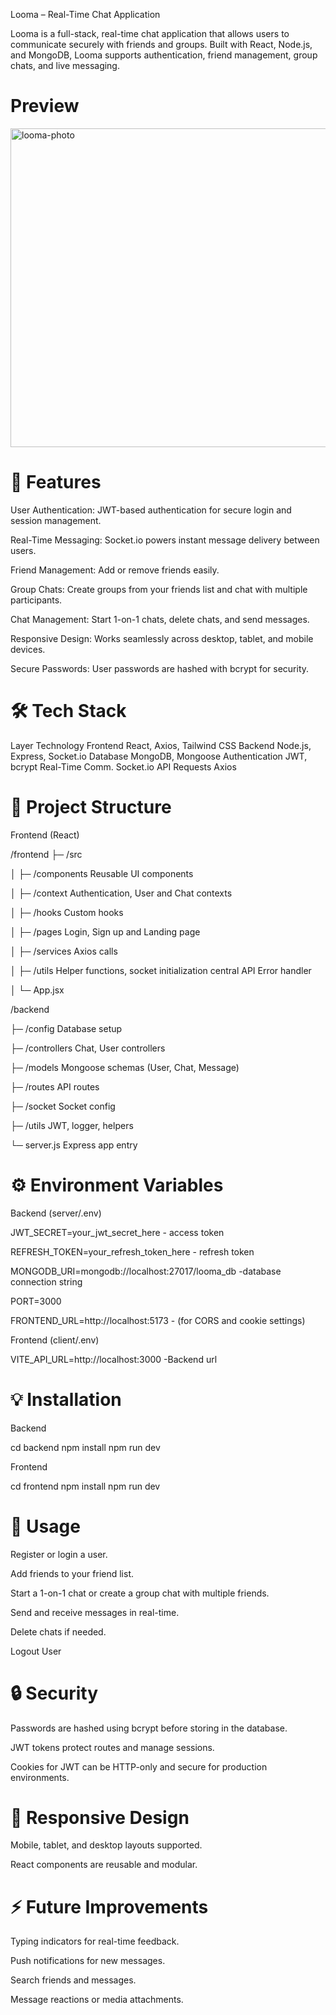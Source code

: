 Looma – Real-Time Chat Application

Looma is a full-stack, real-time chat application that allows users to communicate securely with friends and groups. Built with React, Node.js, and MongoDB, Looma supports authentication, friend management, group chats, and live messaging.
# Preview

<img width="1028" height="510" alt="looma-photo" src="https://github.com/user-attachments/assets/0c202c99-c337-4ce7-bde7-480c22dceab8" />

# 🚀 Features

User Authentication: JWT-based authentication for secure login and session management.

Real-Time Messaging: Socket.io powers instant message delivery between users.

Friend Management: Add or remove friends easily.

Group Chats: Create groups from your friends list and chat with multiple participants.

Chat Management: Start 1-on-1 chats, delete chats, and send messages.

Responsive Design: Works seamlessly across desktop, tablet, and mobile devices.

Secure Passwords: User passwords are hashed with bcrypt for security.

# 🛠️ Tech Stack
Layer Technology
Frontend React, Axios, Tailwind CSS
Backend Node.js, Express, Socket.io
Database MongoDB, Mongoose
Authentication JWT, bcrypt
Real-Time Comm. Socket.io
API Requests Axios

# 📁 Project Structure

Frontend (React)

/frontend
├─ /src

│ ├─ /components  Reusable UI components

│ ├─ /context  Authentication, User and Chat contexts

│ ├─ /hooks  Custom hooks

│ ├─ /pages  Login, Sign up and Landing page

│ ├─ /services  Axios calls

│ ├─ /utils  Helper functions, socket initialization central API Error handler

│ └─ App.jsx

/backend

├─ /config  Database setup

├─ /controllers  Chat, User controllers

├─ /models  Mongoose schemas (User, Chat, Message)

├─ /routes  API routes

├─ /socket  Socket config

├─ /utils  JWT, logger, helpers

└─ server.js  Express app entry

# ⚙️ Environment Variables

Backend (server/.env)


JWT_SECRET=your_jwt_secret_here  - access token

REFRESH_TOKEN=your_refresh_token_here - refresh token

MONGODB_URI=mongodb://localhost:27017/looma_db -database connection string

PORT=3000

FRONTEND_URL=http://localhost:5173 - (for CORS and cookie settings)

Frontend (client/.env)

VITE_API_URL=http://localhost:3000 -Backend url

# 💡 Installation

Backend

cd backend
npm install
npm run dev

Frontend

cd frontend
npm install
npm run dev

# 🔧 Usage

Register or login a user.

Add friends to your friend list.

Start a 1-on-1 chat or create a group chat with multiple friends.

Send and receive messages in real-time.

Delete chats if needed.

Logout User

# 🔒 Security

Passwords are hashed using bcrypt before storing in the database.

JWT tokens protect routes and manage sessions.

Cookies for JWT can be HTTP-only and secure for production environments.

# 📱 Responsive Design

Mobile, tablet, and desktop layouts supported.

React components are reusable and modular.

# ⚡ Future Improvements

Typing indicators for real-time feedback.

Push notifications for new messages.

Search friends and messages.

Message reactions or media attachments.
